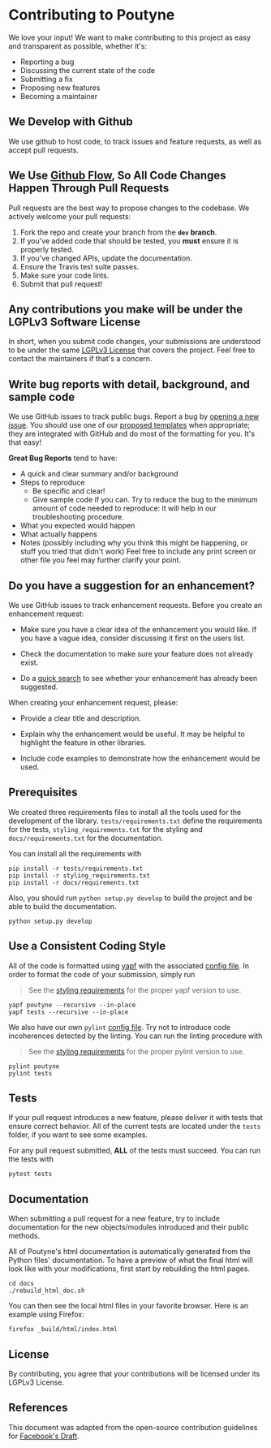 # Contributing to Poutyne
We love your input! We want to make contributing to this project as easy and transparent as possible, whether it's:

- Reporting a bug
- Discussing the current state of the code
- Submitting a fix
- Proposing new features
- Becoming a maintainer

## We Develop with Github
We use github to host code, to track issues and feature requests, as well as accept pull requests.

## We Use [Github Flow](https://guides.github.com/introduction/flow/index.html), So All Code Changes Happen Through Pull Requests
Pull requests are the best way to propose changes to the codebase. We actively welcome your pull requests:

1. Fork the repo and create your branch from the **`dev` branch**.
2. If you've added code that should be tested, you **must** ensure it is properly tested.
3. If you've changed APIs, update the documentation.
4. Ensure the Travis test suite passes.
5. Make sure your code lints.
6. Submit that pull request!

## Any contributions you make will be under the LGPLv3 Software License
In short, when you submit code changes, your submissions are understood to be under the same [LGPLv3 License](https://choosealicense.com/licenses/lgpl-3.0/) that covers the project. Feel free to contact the maintainers if that's a concern.

## Write bug reports with detail, background, and sample code

We use GitHub issues to track public bugs. Report a bug by [opening a new issue](https://github.com/GRAAL-Research/poutyne/issues). You should use one of our [proposed templates](https://github.com/GRAAL-Research/poutyne/tree/master/.github/ISSUE_TEMPLATE) when appropriate; they are integrated with GitHub and do most of the formatting for you. It's that easy!

**Great Bug Reports** tend to have:

- A quick and clear summary and/or background
- Steps to reproduce
  - Be specific and clear!
  - Give sample code if you can. Try to reduce the bug to the minimum amount of code needed to reproduce: it will help in our troubleshooting procedure.
- What you expected would happen
- What actually happens
- Notes (possibly including why you think this might be happening, or stuff you tried that didn't work)
Feel free to include any print screen or other file you feel may further clarify your point.
## Do you have a suggestion for an enhancement?

We use GitHub issues to track enhancement requests.  Before you create an enhancement request:

* Make sure you have a clear idea of the enhancement you would like.  If you have a vague idea, consider discussing
it first on the users list.

* Check the documentation to make sure your feature does not already exist.

* Do a [quick search](https://github.com/GRAAL-Research/poutyne/issues) to see whether your enhancement has already been suggested.

When creating your enhancement request, please:

* Provide a clear title and description.

* Explain why the enhancement would be useful.  It may be helpful to highlight the feature in other libraries.

* Include code examples to demonstrate how the enhancement would be used.


## Prerequisites

We created three requirements files to install all the tools used for the development of the library. `tests/requirements.txt` define the requirements for the tests, `styling_requirements.txt` for the styling and `docs/requirements.txt` for the documentation.

You can install all the requirements with

```
pip install -r tests/requirements.txt
pip install -r styling_requirements.txt
pip install -r docs/requirements.txt
```

Also, you should run `python setup.py develop` to build the project and be able to build the documentation.
```
python setup.py develop
```

## Use a Consistent Coding Style

All of the code is formatted using [yapf](https://github.com/google/yapf) with the associated [config file](https://github.com/GRAAL-Research/poutyne/blob/master/.style.yapf). In order to format the code of your submission, simply run
> See the [styling requirements](https://github.com/GRAAL-Research/poutyne/blob/master/styling_requirements.txt) for the proper yapf version to use.

```
yapf poutyne --recursive --in-place
yapf tests --recursive --in-place
```

We also have our own `pylint` [config file](https://github.com/GRAAL-Research/poutyne/blob/master/.pylintrc). Try not to introduce code incoherences detected by the linting. You can run the linting procedure with
> See the [styling requirements](https://github.com/GRAAL-Research/poutyne/blob/master/styling_requirements.txt) for the proper pylint version to use.

```
pylint poutyne
pylint tests
```

## Tests

If your pull request introduces a new feature, please deliver it with tests that ensure correct behavior. All of the current tests are located under the `tests` folder, if you want to see some examples.

For any pull request submitted, **ALL** of the tests must succeed. You can run the tests with

```
pytest tests
```

## Documentation

When submitting a pull request for a new feature, try to include documentation for the new objects/modules introduced and their public methods.

 All of Poutyne's html documentation is automatically generated from the Python files' documentation. To have a preview of what the final html will look like with your modifications, first start by rebuilding the html pages.

 ```
cd docs
./rebuild_html_doc.sh
 ```

You can then see the local html files in your favorite browser. Here is an example using Firefox:

```
firefox _build/html/index.html
```

## License
By contributing, you agree that your contributions will be licensed under its LGPLv3 License.

## References
This document was adapted from the open-source contribution guidelines for [Facebook's Draft](https://github.com/facebook/draft-js/blob/a9316a723f9e918afde44dea68b5f9f39b7d9b00/CONTRIBUTING.md).
